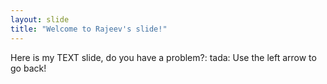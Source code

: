 ```yaml
---
layout: slide
title: "Welcome to Rajeev's slide!"
---
```

Here is my TEXT slide, do you have a problem?: tada:
Use the left arrow to go back!
